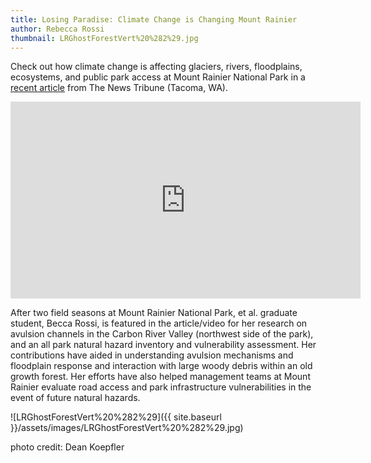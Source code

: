 ```yaml
---
title: Losing Paradise: Climate Change is Changing Mount Rainier
author: Rebecca Rossi
thumbnail: LRGhostForestVert%20%282%29.jpg
---
```


Check out how climate change is affecting glaciers, rivers, floodplains, ecosystems, and public park access at Mount Rainier National Park in a [recent article](http://www.thenewstribune.com/static/pages/rainier/) from The News Tribune (Tacoma, WA).

<iframe width="560" height="315" src="https://www.youtube.com/embed/CQM4iMM5CGA" frameborder="0" allowfullscreen></iframe>

After two field seasons at Mount Rainier National Park, et al. graduate student, Becca Rossi, is featured in the article/video for her research on avulsion channels in the Carbon River Valley (northwest side of the park), and an all park natural hazard inventory and vulnerability assessment. Her contributions have aided in understanding avulsion mechanisms and floodplain response and interaction with large woody debris within an old growth forest. Her efforts have also helped management teams at Mount Rainier evaluate road access and park infrastructure vulnerabilities in the event of future natural hazards. 

![LRGhostForestVert%20%282%29]({{ site.baseurl }}/assets/images/LRGhostForestVert%20%282%29.jpg)

photo credit: Dean Koepfler